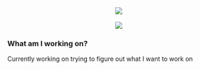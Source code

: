 <div align="center">
	<img src="https://github-readme-stats.vercel.app/api?username=chazzox&hide=c&layout=compact&theme=dracula&border_radius=8" /><br/><br/>
	<img src="https://github-readme-stats.vercel.app/api/top-langs/?username=chazzox&hide=c&layout=compact&theme=dracula&border_radius=8" />
</div>

### What am I working on?
Currently working on trying to figure out what I want to work on
